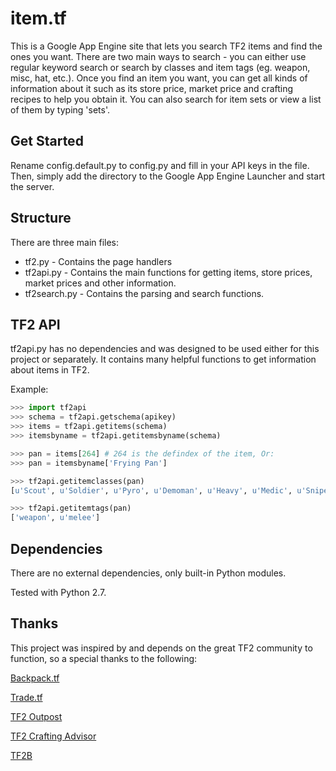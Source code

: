 item.tf
=======

This is a Google App Engine site that lets you search TF2 items and find the ones you want. There are two main ways to search - you can either use regular keyword search or search by classes and item tags (eg. weapon, misc, hat, etc.). Once you find an item you want, you can get all kinds of information about it such as its store price, market price and crafting recipes to help you obtain it. You can also search for item sets or view a list of them by typing 'sets'.

Get Started
-----------

Rename config.default.py to config.py and fill in your API keys in the file. Then, simply add the directory to the Google App Engine Launcher and start the server.

Structure
---------

There are three main files:

 * tf2.py - Contains the page handlers
 * tf2api.py - Contains the main functions for getting items, store prices, market prices and other information.
 * tf2search.py - Contains the parsing and search functions.

TF2 API
-------
tf2api.py has no dependencies and was designed to be used either for this project or separately. It contains many helpful functions to get information about items in TF2.

Example:
```python
>>> import tf2api
>>> schema = tf2api.getschema(apikey)
>>> items = tf2api.getitems(schema)
>>> itemsbyname = tf2api.getitemsbyname(schema)

>>> pan = items[264] # 264 is the defindex of the item, Or:
>>> pan = itemsbyname['Frying Pan']

>>> tf2api.getitemclasses(pan)
[u'Scout', u'Soldier', u'Pyro', u'Demoman', u'Heavy', u'Medic', u'Sniper']

>>> tf2api.getitemtags(pan)
['weapon', u'melee']
```

Dependencies
------------
There are no external dependencies, only built-in Python modules.

Tested with Python 2.7.

Thanks
------
This project was inspired by and depends on the great TF2 community to function, so a special thanks to the following:

[Backpack.tf](http://backpack.tf)

[Trade.tf](http://trade.tf)

[TF2 Outpost](http://tf2outpost.com)

[TF2 Crafting Advisor](http://tf2crafting.info)

[TF2B](http://tf2b.com)
